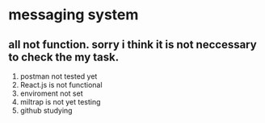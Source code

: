 # messaging system

## all not function. sorry i think it is not neccessary to check the my task.

1. postman not tested yet
2. React.js is not functional
3. enviroment not set
4. miltrap is not yet testing
5. github studying
